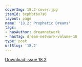 ```yaml
---
coverImg: 18.2-cover.jpg
itemId: bcphbtsx7s6
layout: page
name: '18.2: Prophetic Dreams'
tags:
- hasAuthor: dreamnetwork
- hasTag: dream-network-volume-18
type: post
urlSlug: '18.2'
---
```

<a href="../files/pdfs/Volume_18/18.2-Dream-Network-Vol-18-No-2.pdf" download="">Download issue 18.2</a>
